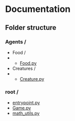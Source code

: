 # Documentation

## Folder structure

### Agents /
*  Food /
* * [Food.py](docs/Agents/Food/Food.md)
*  Creatures /
* * [Creature.py](docs/Agents/Creatures/Creature.md)
### root /
* [entrypoint.py](docs/entrypoint.md)
* [Game.py](docs/Game.md)
* [math_utils.py](docs/math_utils.md)
